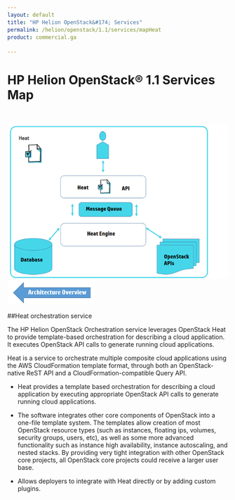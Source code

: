 ```yaml
---
layout: default
title: "HP Helion OpenStack&#174; Services"
permalink: /helion/openstack/1.1/services/mapHeat
product: commercial.ga

---
```

<!--PUBLISHED-->


<script>

function PageRefresh {
onLoad="window.refresh"
}

PageRefresh();

</script>



<!--
<p style="font-size: small;"> <a href="/helion/openstack/1.1/">&#9664; PREV | <a href="/helion/openstack/1.1/">&#9650; UP</a> | <a href="/helion/openstack/1.1/faq/">NEXT &#9654; </a></p>
-->
# HP Helion OpenStack&#174; 1.1 Services Map
<br />

<img src="media/heat_diagram.png" alt=""><br />
<a href="/helion/openstack/1.1/services/map"><img src="media/back.png" alt=""></a>

##Heat orchestration service

The HP Helion OpenStack Orchestration service leverages OpenStack Heat to provide template-based orchestration for describing a cloud application. It executes OpenStack API calls to generate running cloud applications.

Heat is a service to orchestrate multiple composite cloud applications using the AWS CloudFormation template format, through both an OpenStack-native ReST API and a CloudFormation-compatible Query API.

- Heat provides a template based orchestration for describing a cloud application by executing appropriate OpenStack API calls to generate running cloud applications.

- The software integrates other core components of OpenStack into a one-file template system. The templates allow creation of most OpenStack resource types (such as instances, floating ips, volumes, security groups, users, etc), as well as some more advanced functionality such as instance high availability, instance autoscaling, and nested stacks. By providing very tight integration with other OpenStack core projects, all OpenStack core projects could receive a larger user base.

- Allows deployers to integrate with Heat directly or by adding custom plugins.
